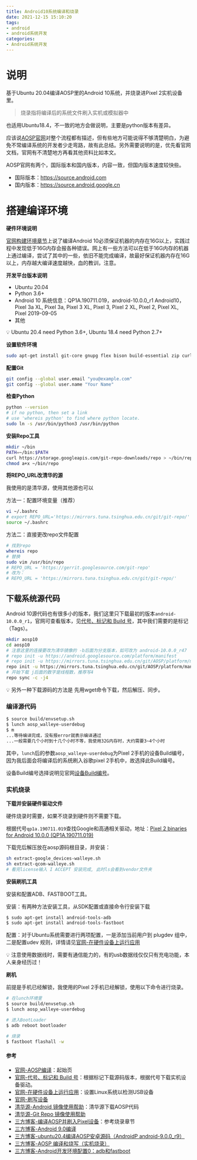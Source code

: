 ```yaml
---
title: Android10系统编译和烧录
date: 2021-12-15 15:10:20
tags:
- android
- android系统开发
categories:
- Android系统开发
---
```


# 说明

基于Ubuntu 20.04编译AOSP里的Android 10系统，并烧录进Pixel 2实机设备里。

> 烧录指将编译后的系统文件刷入实机或模拟器中

也适用Ubuntu18.4，不一致的地方会做说明，主要是python版本有差异。

应该说[AOSP官网](https://developer.android.google.cn/)对整个流程都有描述，但有些地方可能说得不够清楚明白，为避免不常编译系统的开发者少走弯路，故有此总结。另外需要说明的是，优先看官网文档，官网有不清楚地方再看其他资料比如本文。

AOSP官网有两个，国际版本和国内版本，内容一致，但国内版本速度较快些。

- 国际版本：https://source.android.com
- 国内版本：https://source.android.google.cn

<!-- more -->

# 搭建编译环境

**硬件环境说明**

[官网构建环境章节](https://source.android.google.cn/setup/build/requirements)上说了编译Android 10必须保证机器的内存在16G以上，实践过程中发现低于16G内存会报各种错误。网上有一些方法可以在低于16G内存的机器上通过编译，尝试了其中的一些，依旧不能完成编译，故最好保证机器内存在16G以上，内存越大编译速度越快，血的教训，注意。

**开发平台版本说明**

- Ubuntu 20.04
- Python 3.6+
- Android 10 系统信息：QP1A.190711.019，android-10.0.0_r1	Android10，Pixel 3a XL, Pixel 3a, Pixel 3 XL, Pixel 3, Pixel 2 XL, Pixel 2, Pixel XL, Pixel	2019-09-05
- 其他

<aside> 💡 Ubuntu 20.4 need Python 3.6+, Ubuntu 18.4 need Python 2.7+

**设置软件环境**

```bash
sudo apt-get install git-core gnupg flex bison build-essential zip curl zlib1g-dev gcc-multilib g++-multilib libc6-dev-i386 libncurses5-dev lib32ncurses5-dev x11proto-core-dev libx11-dev lib32z1-dev libgl1-mesa-dev libxml2-utils xsltproc unzip fontconfig
```

**配置Git**

```bash
git config --global user.email "you@example.com"
git config --global user.name "Your Name"
```

**检查Python**

```bash
python --version
# if no python, then set a link
# use 'whereis python' to find where python locate.
sudo ln -s /usr/bin/python3 /usr/bin/python
```

**安装Repo工具**

```bash
mkdir ~/bin
PATH=~/bin:$PATH
curl https://storage.googleapis.com/git-repo-downloads/repo > ~/bin/repo
chmod a+x ~/bin/repo
```

**将REPO_URL改清华的源**

我使用的是清华源，使用其他源也可以

方法一：配置环境变量（推荐）

```bash
vi ~/.bashrc
# export REPO_URL='https://mirrors.tuna.tsinghua.edu.cn/git/git-repo/'
source ~/.bashrc
```

方法二：直接更改repo文件配置

```bash
# 找到repo
whereis repo
# 替换
sudo vim /usr/bin/repo
# REPO_URL = 'https://gerrit.googlesource.com/git-repo'
# 改为：
# REPO_URL = 'https://mirrors.tuna.tsinghua.edu.cn/git/git-repo/'
```

# 下载系统源代码

Android 10源代码也有很多小的版本，我们这里只下载最初的版本`android-10.0.0_r1`，官网可查看版本，见[代号、标记和 Build 号](https://source.android.google.cn/setup/start/build-numbers)，其中我们需要的是标记（Tags）。

```bash
mkdir aosp10
cd aosp10
# 注意这里的连接要改为清华镜像的 -b后面为分支版本，如可改为 android-10.0.0_r47 
# repo init -u https://android.googlesource.com/platform/manifest
# repo init -u https://mirrors.tuna.tsinghua.edu.cn/git/AOSP/platform/manifest -b android-9.0.0_r1 --depth=1
repo init -u https://mirrors.tuna.tsinghua.edu.cn/git/AOSP/platform/manifest -b android-10.0.0_r1 --depth=1
# 开始下载 j后面的数字是线程数，推荐写4
repo sync -c -j4
```

<aside> 💡 另外一种下载源码的方法是 先用wget命令下载，然后解压、同步。

# 编译源代码

```bash
$ source build/envsetup.sh
$ lunch aosp_walleye-userdebug
$ m
...等待编译完成，没有报error就表示编译通过
...一般需要几个小时到十几个小时不等，我使用32G内存时，大约需要3~4个小时
```

其中，`lunch`后的参数`aosp_walleye-userdebug`为Pixel 2手机的设备Build编号，因为我后面会将编译后的系统刷入谷歌pixel 2手机中，故选择此Build编号。

设备Build编号选择说明见官网[设备Build编号](https://source.android.google.cn/setup/build/running#selecting-device-build)。

# 实机烧录

**下载并安装硬件驱动文件**

硬件烧录时需要，如果不烧录到硬件则不需要下载。

根据代号`qp1a.190711.019`查找Google和高通相关驱动，地址：[Pixel 2 binaries for Android 10.0.0 (QP1A.190711.019)](https://developers.google.cn/android/drivers#walleyeqp1a.190711.019)

下载完后解压放在aosp源码根目录，并安装：

```bash
sh extract-google_devices-walleye.sh
sh extract-qcom-walleye.sh
# 看完license输入 I ACCEPT 安装完成, 此时ls会看到vendor文件夹
```

**安装刷机工具**

安装和配置ADB、FASTBOOT工具。

安装：有两种方法安装工具，从SDK配置或直接命令行安装下载

```bash
$ sudo apt-get install android-tools-adb
$ sudo apt-get install android-tools-fastboot
```

配置：对于Ubuntu系统需要进行两项配置，一是添加当前用户到 plugdev 组中，二是配置udev 规则，详情请见[官网-在硬件设备上运行应用](https://developer.android.com/studio/run/device)

<aside> 💡 注意使用数据线时，需要有通信能力的，有的usb数据线仅仅只有充电功能，本人亲身经历过！

**刷机**

前提是手机已经解锁，我使用的Pixel 2手机已经解锁，使用以下命令进行烧录。

```bash
# 在lunch环境里
$ source build/envsetup.sh
$ lunch aosp_walleye-userdebug

# 进入BootLoader
$ adb reboot bootloader

# 烧录
$ fastboot flashall -w
```

# 参考

- [官网-AOSP编译](https://source.android.google.cn/setup/start?hl=zh-cn)：起始页
- [官网-代号、标记和 Build 号](https://source.android.google.cn/setup/start/build-numbers)：根据标记下载源码版本，根据代号下载实机设备驱动。
- [官网-在硬件设备上运行应用](https://developer.android.com/studio/run/device)：设置Linux系统以检测USB设备
- [官网-刷写设备](https://source.android.com/setup/build/running?hl=zh-cn#flashing-a-device)
- [清华源-Android 镜像使用帮助](https://mirrors.tuna.tsinghua.edu.cn/help/AOSP/)：清华源下载AOSP代码
- [清华源-Git Repo 镜像使用帮助](https://mirrors.tuna.tsinghua.edu.cn/help/git-repo/)
- [三方博客-编译AOSP并刷入Pixel设备](https://www.cnblogs.com/ciml/p/13714036.html)：参考烧录章节
- [三方博客-Android 9.0编译](https://juejin.cn/post/6844904104368537613)
- [三方博客-ubuntu20.4编译AOSP安卓源码（AndroidP android-9.0.0_r9）](https://blog.csdn.net/mvp_Dawn/article/details/107624203)
- [三方博客-AOSP 编译和烧写（实机烧录）](http://blog.hanschen.site/2019/09/12/aosp_compile_and_flash/)
- [三方博客-Android开发环境配置0：adb和fastboot](https://debugtalk.com/post/android-development-environment-adb-and-fastboot/)

